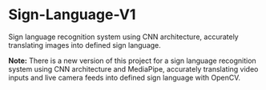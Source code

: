 # Sign-Language-V1
Sign language recognition system using CNN architecture, accurately translating images into defined sign language.

**Note:** There is a new version of this project for a sign language recognition system using CNN architecture and MediaPipe, accurately translating video inputs and live camera feeds into defined sign language with OpenCV.
